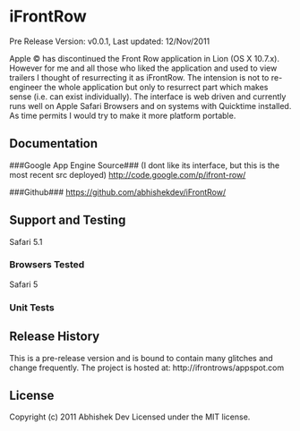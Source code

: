 # iFrontRow #

Pre Release Version: v0.0.1, Last updated: 12/Nov/2011

Apple © has discontinued the Front Row application in Lion (OS X 10.7.x). However for me and all those
who liked the application and used to view trailers I thought of resurrecting it as iFrontRow.
The intension is not to re-engineer the whole application but only to resurrect part which makes sense
(i.e. can exist individually). The interface is web driven and currently runs well on Apple Safari Browsers 
and on systems with Quicktime installed. As time permits I would try to make it more platform portable.


## Documentation ##

###Google App Engine Source###
(I dont like its interface, but this is the most recent src deployed)
http://code.google.com/p/ifront-row/

###Github###
https://github.com/abhishekdev/iFrontRow/

## Support and Testing ##
Safari 5.1

### Browsers Tested ###
Safari 5

### Unit Tests ###


## Release History ##
This is a pre-release version and is bound to contain many glitches and change frequently.
The project is hosted at: http://ifrontrows/appspot.com

## License ##
Copyright (c) 2011 Abhishek Dev
Licensed under the MIT license.